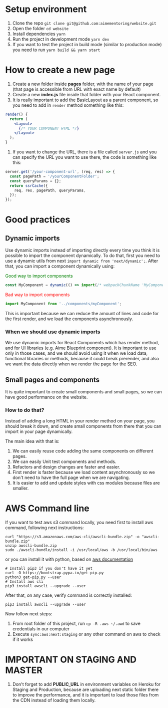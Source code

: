 # Setup environment

1. Clone the repo `git clone git@github.com:aimementoring/website.git`
1. Open the folder `cd website`
1. Install dependencies `yarn`
1. Run the project in development mode `yarn dev`
1. If you want to test the project in build mode (similar to production mode) you need to run `yarn build && yarn start`

# How to create a new page

1. Create a new folder inside **pages** folder, with the name of your page (that page is accessible from URL with exact name by default)
1. Create a new **index.js** file inside that folder with your React component.
1. It is really important to add the BasicLayout as a parent component, so you need to add in `render` method something like this:
```jsx
render() {
  return (
    <Layout>
      {/* YOUR COMPONENT HTML */}
    </Layout>
  );
}
```
1. If you want to change the URL, there is a file called `server.js` and you can specify the URL you want to use there, the code is something like this:
```js
server.get('/your-component-url', (req, res) => {
  const pagePath = '/yourComponentFolder';
  const queryParams = {};
  return ssrCache({
    req, res, pagePath, queryParams,
  });
});
```

# Good practices

## Dynamic imports

Use dynamic imports instead of importing directly every time you think it is possible to import the component dynamically. To do that, first you need to use a dynamic utils from next `import dynamic from 'next/dynamic';`. After that, you can import a component dynamically using:

<span style="color:green;">Good way to import components</span>
```jsx
const MyComponent = dynamic(() => import(/* webpackChunkName 'MyComponent' */ '../components/myComponent'));
```

<span style="color:red;">Bad way to import components</span>
```jsx
import MyComponent from '../components/myComponent';
```

This is important because we can reduce the amount of lines and code for the first render, and we load the components asynchronously.

### When we should use dynamic imports

We use dynamic imports for React Components which has render method, and for UI libraries (e.g. Aime Blueprint component).
It is important to use only in those cases, and we should avoid using it when we load data, functional libraries or methods, because it could break prerender, and also we want the data directly when we render the page for the SEO.

## Small pages and components

It is quite important to create small components and small pages, so we can have good performance on the website.

### How to do that?

Instead of adding a long HTML in your render method on your page, you should break it down, and create small components from there that you can import in your page dynamically.

The main idea with that is:
1. We can easily reuse code adding the same components on different pages.
1. We can easily Unit test components and methods.
1. Refactors and design changes are faster and easier.
1. First render is faster because we load content asynchronously so we don't need to have the full page when we are navigating.
1. It is easier to add and update styles with css modules because files are smaller.

# AWS Command line

If you want to test aws s3 command locally, you need first to install aws command, following next instructions:
```shell
curl "https://s3.amazonaws.com/aws-cli/awscli-bundle.zip" -o "awscli-bundle.zip"
unzip awscli-bundle.zip
sudo ./awscli-bundle/install -i /usr/local/aws -b /usr/local/bin/aws
```

or you can install it with python, based on [aws documentation](https://docs.aws.amazon.com/cli/latest/userguide/install-macos.html)
```shell
# Install pip3 if you don't have it yet
curl -O https://bootstrap.pypa.io/get-pip.py
python3 get-pip.py --user
# Install aws cli
pip3 install awscli --upgrade --user
```

After that, on any case, verify command is correctly installed:
```shell
pip3 install awscli --upgrade --user
```

Now follow next steps:
1. From root folder of this project, run `cp -R .aws ~/.awd` to save credentials in our computer
1. Execute `sync:aws:next:staging` or any other command on aws to check if it works

# IMPORTANT ON STAGING AND MASTER

1. Don't forget to add **PUBLIC_URL** in environment variables on Heroku for Staging and Production, because are uploading next static folder there to improve the performance, and it is important to load those files from the CDN instead of loading them locally.

